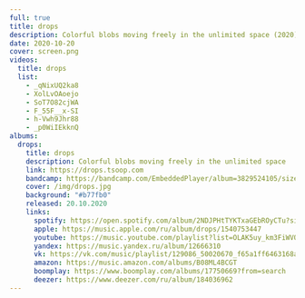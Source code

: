 ```yaml
---
full: true
title: drops
description: Colorful blobs moving freely in the unlimited space (2020)
date: 2020-10-20
cover: screen.png
videos:
  title: drops
  list:
    - _qNixUQ2ka8
    - XolLvOAoejo
    - SoT7O82cjWA
    - F_55F__x-SI
    - h-Vwh9Jhr88
    - _p0WiIEkknQ
albums:
  drops:
    title: drops
    description: Colorful blobs moving freely in the unlimited space
    link: https://drops.tsoop.com
    bandcamp: https://bandcamp.com/EmbeddedPlayer/album=3829524105/size=large/bgcol=ffffff/linkcol=0687f5/artwork=none/transparent=true/
    cover: /img/drops.jpg
    background: "#b77fb0"
    released: 20.10.2020
    links:
      spotify: https://open.spotify.com/album/2NDJPHtTYKTxaGEbROyCTu?si=zMtr_Bw-TmKTC1QoB61AOw
      apple: https://music.apple.com/ru/album/drops/1540753447
      youtube: https://music.youtube.com/playlist?list=OLAK5uy_km3FiWVOIj91gJ7-okHSn8XUsKl0T1YW8
      yandex: https://music.yandex.ru/album/12666310
      vk: https://vk.com/music/playlist/129086_50020670_f65a1ff6463168a5fc
      amazon: https://music.amazon.com/albums/B08ML4BCGT
      boomplay: https://www.boomplay.com/albums/17750669?from=search
      deezer: https://www.deezer.com/ru/album/184036962
---
```


<script setup>
import { useData } from 'vitepress'
const { frontmatter } = useData()
</script>

<album-row :album="frontmatter.albums.drops" />

<video-row v-bind="frontmatter.videos" />
